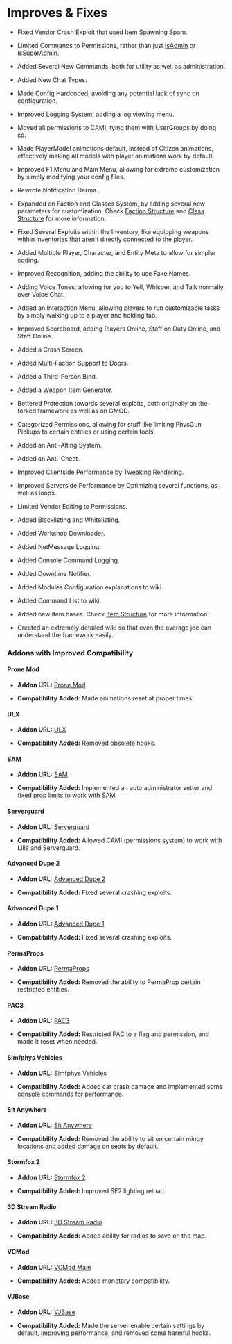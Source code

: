 # Improves & Fixes
- Fixed Vendor Crash Exploit that used Item Spawning Spam.

- Limited Commands to Permissions, rather than just [IsAdmin](https://wiki.facepunch.com/gmod/Player:IsAdmin) or [IsSuperAdmin](https://wiki.facepunch.com/gmod/Player:IsSuperAdmin).

- Added Several New Commands, both for utility as well as administration.

- Added New Chat Types.

- Made Config Hardcoded, avoiding any potential lack of sync on configuration.

- Improved Logging System, adding a log viewing menu.

- Moved all permissions to CAMI, tying them with UserGroups by doing so.

- Made PlayerModel animations default, instead of Citizen animations, effectively making all models with player animations work by default.

- Improved F1 Menu and Main Menu, allowing for extreme customization by simply modifying your config files.

- Rewrote Notification Derma.

- Expanded on Faction and Classes System, by adding several new parameters for customization. Check [Faction Structure](https://liliaframework.github.io/manual/structure_faction/) and [Class Structure](https://liliaframework.github.io/manual/structure_class/) for more information.

- Fixed Several Exploits within the Inventory, like equipping weapons within inventories that aren't directly connected to the player.

- Added Multiple Player, Character, and Entity Meta to allow for simpler coding.

- Improved Recognition, adding the ability to use Fake Names.

- Adding Voice Tones, allowing for you to Yell, Whisper, and Talk normally over Voice Chat.

- Added an Interaction Menu, allowing players to run customizable tasks by simply walking up to a player and holding tab.

- Improved Scoreboard, adding Players Online, Staff on Duty Online, and Staff Online.

- Added a Crash Screen.

- Added Multi-Faction Support to Doors.

- Added a Third-Person Bind.

- Added a Weapon Item Generator.

- Bettered Protection towards several exploits, both originally on the forked framework as well as on GMOD.

- Categorized Permissions, allowing for stuff like limiting PhysGun Pickups to certain entities or using certain tools.

- Added an Anti-Alting System.

- Added an Anti-Cheat.

- Improved Clientside Performance by Tweaking Rendering.

- Improved Serverside Performance by Optimizing several functions, as well as loops.

- Limited Vendor Editing to Permissions.

- Added Blacklisting and Whitelisting.

- Added Workshop Downloader.

- Added NetMessage Logging.

- Added Console Command Logging.

- Added Downtime Notifier.

- Added Modules Configuration explanations to wiki.

- Added Command List to wiki.

- Added new item bases. Check [Item Structure](https://liliaframework.github.io/manual/structure_items/) for more information.

- Created an extremely detailed wiki so that even the average joe can understand the framework easily.

### Addons with Improved Compatibility

#### Prone Mod

- **Addon URL:** [Prone Mod](https://github.com/gspetrou/Prone-Mod)

- **Compatibility Added:** Made animations reset at proper times.

#### ULX

- **Addon URL:** [ULX](https://steamcommunity.com/sharedfiles/filedetails/?id=557962280)

- **Compatibility Added:** Removed obsolete hooks.

#### SAM

- **Addon URL:** [SAM](https://www.gmodstore.com/market/view/sam)

- **Compatibility Added:** Implemented an auto administrator setter and fixed prop limits to work with SAM.

#### Serverguard

- **Addon URL:** [Serverguard](https://www.gmodstore.com/market/view/serverguard)

- **Compatibility Added:** Allowed CAMI (permissions system) to work with Lilia and Serverguard.

#### Advanced Dupe 2

- **Addon URL:** [Advanced Dupe 2](https://steamcommunity.com/sharedfiles/filedetails/?id=773402917)

- **Compatibility Added:** Fixed several crashing exploits.

#### Advanced Dupe 1

- **Addon URL:** [Advanced Dupe 1](https://steamcommunity.com/sharedfiles/filedetails/?id=163806212)

- **Compatibility Added:** Fixed several crashing exploits.

#### PermaProps

- **Addon URL:** [PermaProps](https://steamcommunity.com/sharedfiles/filedetails/?id=220336312)

- **Compatibility Added:** Removed the ability to PermaProp certain restricted entities.

#### PAC3

- **Addon URL:** [PAC3](https://steamcommunity.com/workshop/filedetails/?id=104691717)

- **Compatibility Added:** Restricted PAC to a flag and permission, and made it reset when needed.

#### Simfphys Vehicles

- **Addon URL:** [Simfphys Vehicles](https://steamcommunity.com/sharedfiles/filedetails/?id=771487490)

- **Compatibility Added:** Added car crash damage and implemented some console commands for performance.

#### Sit Anywhere

- **Addon URL:** [Sit Anywhere](https://steamcommunity.com/sharedfiles/filedetails/?id=108176967)

- **Compatibility Added:** Removed the ability to sit on certain mingy locations and added damage on seats by default.

#### Stormfox 2

- **Addon URL:** [Stormfox 2](https://steamcommunity.com/workshop/filedetails/?id=2447774443)

- **Compatibility Added:** Improved SF2 lighting reload.

#### 3D Stream Radio

- **Addon URL:** [3D Stream Radio](https://steamcommunity.com/sharedfiles/filedetails/?id=246756300)

- **Compatibility Added:** Added ability for radios to save on the map.

#### VCMod

- **Addon URL:** [VCMod Main](https://www.gmodstore.com/market/view/vcmod-main)

- **Compatibility Added:** Added monetary compatibility.

#### VJBase

- **Addon URL:** [VJBase](https://steamcommunity.com/workshop/filedetails/?id=131759821)

- **Compatibility Added:** Made the server enable certain settings by default, improving performance, and removed some harmful hooks.
